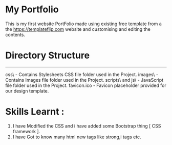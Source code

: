 # My Portfolio
This is my first website PortFolio made using existing free template from a the https://templateflip.com website and customising and editing the contents.  

# Directory Structure
-------------------
css\                - Contains Stylesheets CSS file folder used in the Project.
images\             - Contains Images file folder used in the Project. 
scripts\ and js\    - JavaScript file folder used in the Project. 
favicon.ico         - Favicon placeholder provided for our design template. 

# Skills Learnt :
1. I have Modified the CSS and i have added some Bootstrap thing [ CSS framework ].
2. I have Got to know many html new tags like strong,i tags etc. 
